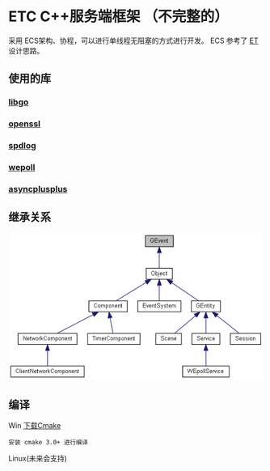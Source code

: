 # ETC C++服务端框架 （不完整的）
采用 ECS架构、协程，可以进行单线程无阻塞的方式进行开发。
ECS 参考了 [ET](https://github.com/egametang/ET) 设计思路。

## 使用的库

### [libgo](https://github.com/yyzybb537/libgo)

### [openssl](https://github.com/openssl/openssl)

### [spdlog](https://github.com/gabime/spdlog)

### [wepoll](https://github.com/piscisaureus/wepoll)

### [asyncplusplus](https://github.com/Amanieu/asyncplusplus)

## 继承关系
![继承关系图](book/class_g_event__inherit__graph.png)

## 编译
Win [下载Cmake](https://cmake.org/download/)

    安装 cmake 3.0+ 进行编译

Linux(未来会支持)

